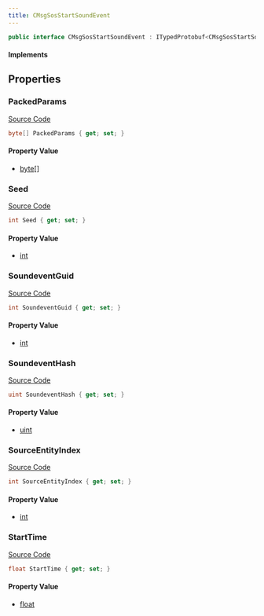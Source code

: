 ```yaml
---
title: CMsgSosStartSoundEvent
---
```


```csharp
public interface CMsgSosStartSoundEvent : ITypedProtobuf<CMsgSosStartSoundEvent>, INativeHandle, INetMessage<CMsgSosStartSoundEvent>, IDisposable
```

#### Implements

## Properties

### PackedParams

[Source Code](https://github.com/swiftly-solution/swiftlys2/blob/beta/managed/src/SwiftlyS2.Generated/Protobufs/Interfaces/CMsgSosStartSoundEvent.cs#L30)

```csharp
byte[] PackedParams { get; set; }
```

#### Property Value

- [byte](https://learn.microsoft.com/dotnet/api/system.byte)[]

### Seed

[Source Code](https://github.com/swiftly-solution/swiftlys2/blob/beta/managed/src/SwiftlyS2.Generated/Protobufs/Interfaces/CMsgSosStartSoundEvent.cs#L27)

```csharp
int Seed { get; set; }
```

#### Property Value

- [int](https://learn.microsoft.com/dotnet/api/system.int32)

### SoundeventGuid

[Source Code](https://github.com/swiftly-solution/swiftlys2/blob/beta/managed/src/SwiftlyS2.Generated/Protobufs/Interfaces/CMsgSosStartSoundEvent.cs#L18)

```csharp
int SoundeventGuid { get; set; }
```

#### Property Value

- [int](https://learn.microsoft.com/dotnet/api/system.int32)

### SoundeventHash

[Source Code](https://github.com/swiftly-solution/swiftlys2/blob/beta/managed/src/SwiftlyS2.Generated/Protobufs/Interfaces/CMsgSosStartSoundEvent.cs#L21)

```csharp
uint SoundeventHash { get; set; }
```

#### Property Value

- [uint](https://learn.microsoft.com/dotnet/api/system.uint32)

### SourceEntityIndex

[Source Code](https://github.com/swiftly-solution/swiftlys2/blob/beta/managed/src/SwiftlyS2.Generated/Protobufs/Interfaces/CMsgSosStartSoundEvent.cs#L24)

```csharp
int SourceEntityIndex { get; set; }
```

#### Property Value

- [int](https://learn.microsoft.com/dotnet/api/system.int32)

### StartTime

[Source Code](https://github.com/swiftly-solution/swiftlys2/blob/beta/managed/src/SwiftlyS2.Generated/Protobufs/Interfaces/CMsgSosStartSoundEvent.cs#L33)

```csharp
float StartTime { get; set; }
```

#### Property Value

- [float](https://learn.microsoft.com/dotnet/api/system.single)

